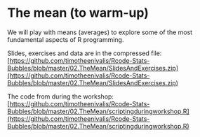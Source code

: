 # The mean (to warm-up)

We will play with means (averages) to explore some of the most fundamental aspects of R programming.

Slides, exercises and data are in the compressed file:
[https://github.com/timotheenivalis/Rcode-Stats-Bubbles/blob/master/02.TheMean/SlidesAndExercises.zip](https://github.com/timotheenivalis/Rcode-Stats-Bubbles/blob/master/02.TheMean/SlidesAndExercises.zip)

The code from during the workshop:
[https://github.com/timotheenivalis/Rcode-Stats-Bubbles/blob/master/02.TheMean/scriptingduringworkshop.R](https://github.com/timotheenivalis/Rcode-Stats-Bubbles/blob/master/02.TheMean/scriptingduringworkshop.R)
